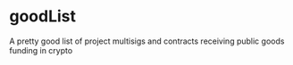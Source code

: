 # goodList
A pretty good list of project multisigs and contracts receiving public goods funding in crypto
